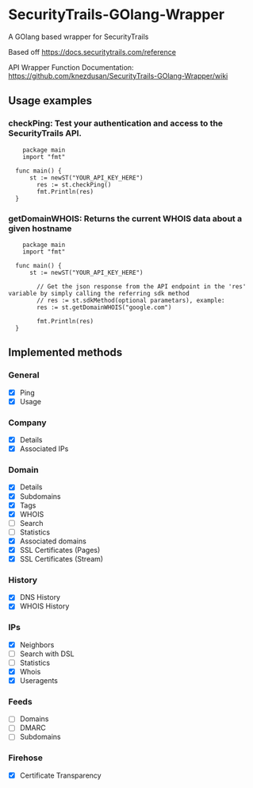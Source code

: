 # SecurityTrails-GOlang-Wrapper
A GOlang based wrapper for SecurityTrails

Based off https://docs.securitytrails.com/reference

API Wrapper Function Documentation: https://github.com/knezdusan/SecurityTrails-GOlang-Wrapper/wiki

## Usage examples

### checkPing: Test your authentication and access to the SecurityTrails API.

```
	package main
	import "fmt"

  func main() {
	  st := newST("YOUR_API_KEY_HERE")
		res := st.checkPing()
		fmt.Println(res)
  }
```

### getDomainWHOIS: Returns the current WHOIS data about a given hostname

```
	package main
	import "fmt"

  func main() {
	  st := newST("YOUR_API_KEY_HERE")

		// Get the json response from the API endpoint in the 'res' variable by simply calling the referring sdk method
		// res := st.sdkMethod(optional parametars), example:
		res := st.getDomainWHOIS("google.com")

		fmt.Println(res)
  }
```

## Implemented methods

### General

- [X] Ping
- [X] Usage

### Company

- [X] Details
- [X] Associated IPs

### Domain

- [X] Details
- [X] Subdomains
- [X] Tags
- [X] WHOIS
- [ ] Search
- [ ] Statistics
- [X] Associated domains
- [X] SSL Certificates (Pages)
- [X] SSL Certificates (Stream)

### History

- [X] DNS History
- [X] WHOIS History

### IPs

- [X] Neighbors
- [ ] Search with DSL
- [ ] Statistics
- [X] Whois
- [X] Useragents

### Feeds

- [ ] Domains
- [ ] DMARC
- [ ] Subdomains

### Firehose

- [X] Certificate Transparency
